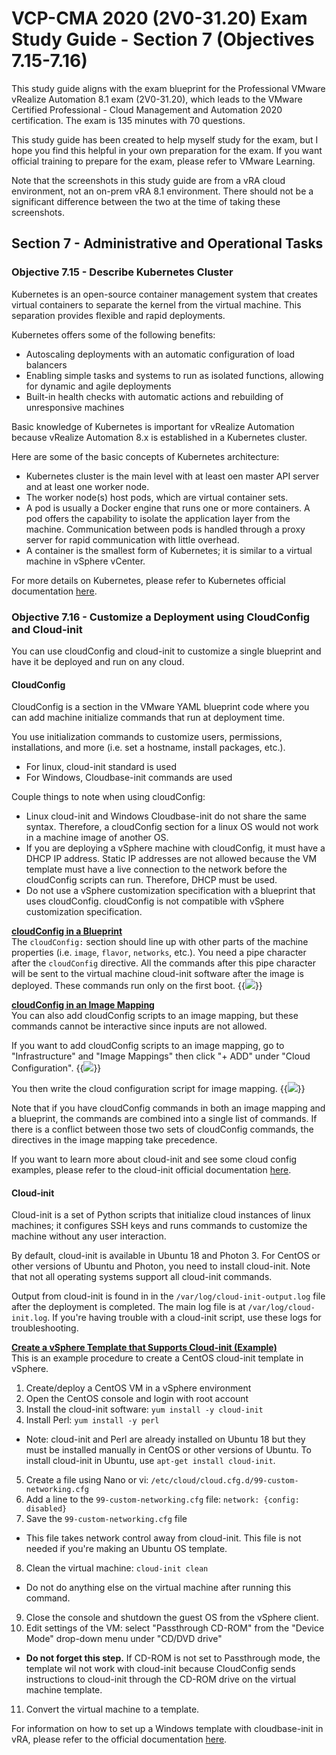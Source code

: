 # VCP-CMA 2020 (2V0-31.20) Exam Study Guide - Section 7 (Objectives 7.15-7.16)


This study guide aligns with the exam blueprint for the Professional VMware vRealize Automation 8.1 exam (2V0-31.20), which leads to the VMware Certified Professional - Cloud Management and Automation 2020 certification. The exam is 135 minutes with 70 questions. 

This study guide has been created to help myself study for the exam, but I hope you find this helpful in your own preparation for the exam. If you want official training to prepare for the exam, please refer to VMware Learning. 

Note that the screenshots in this study guide are from a vRA cloud environment, not an on-prem vRA 8.1 environment. There should not be a significant difference between the two at the time of taking these screenshots.

## Section 7 - Administrative and Operational Tasks

### Objective 7.15 - Describe Kubernetes Cluster
Kubernetes is an open-source container management system that creates virtual containers to separate the kernel from the virtual machine. This separation provides flexible and rapid deployments. 

Kubernetes offers some of the following benefits:
* Autoscaling deployments with an automatic configuration of load balancers
* Enabling simple tasks and systems to run as isolated functions, allowing for dynamic and agile deployments
* Built-in health checks with automatic actions and rebuilding of unresponsive machines

Basic knowledge of Kubernetes is important for vRealize Automation because vRealize Automation 8.x is established in a Kubernetes cluster. 

Here are some of the basic concepts of Kubernetes architecture: 
* Kubernetes cluster is the main level with at least oen master API server and at least one worker node. 
* The worker node(s) host pods, which are virtual container sets. 
* A pod is usually a Docker engine that runs one or more containers. A pod offers the capability to isolate the application layer from the machine. Communication between pods is handled through a proxy server for rapid communication with little overhead. 
* A container is the smallest form of Kubernetes; it is similar to a virtual machine in vSphere vCenter. 

For more details on Kubernetes, please refer to Kubernetes official documentation [here][kubernetes-architecture-official-doc-link]. 


### Objective 7.16 - Customize a Deployment using CloudConfig and Cloud-init
You can use cloudConfig and cloud-init to customize a single blueprint and have it be deployed and run on any cloud. 

#### CloudConfig
CloudConfig is a section in the VMware YAML blueprint code where you can add machine initialize commands that run at deployment time. 

You use initialization commands to customize users, permissions, installations, and more (i.e. set a hostname, install packages, etc.).
* For linux, cloud-init standard is used
* For Windows, Cloudbase-init commands are used

Couple things to note when using cloudConfig: 
* Linux cloud-init and Windows Cloudbase-init do not share the same syntax. Therefore, a cloudConfig section for a linux OS would not work in a machine image of another OS. 
* If you are deploying a vSphere machine with cloudConfig, it must have a DHCP IP address. Static IP addresses are not allowed because the VM template must have a live connection to the network before the cloudConfig scripts can run. Therefore, DHCP must be used. 
* Do not use a vSphere customization specification with a blueprint that uses cloudConfig. cloudConfig is not compatible with vSphere customization specification. 

<b><u>cloudConfig in a Blueprint</b></u><br>
The `cloudConfig:` section should line up with other parts of the machine properties (i.e. `image`, `flavor`, `networks`, etc.). You need a pipe character after the `cloudConfig` directive. All the commands after this pipe character will be sent to the virtual machine cloud-init software after the image is deployed. These commands run only on the first boot. 
{{<image src="cloud-config-sample.png" linked="true">}}

<b><u>cloudConfig in an Image Mapping</b></u><br>
You can also add cloudConfig scripts to an image mapping, but these commands cannot be interactive since inputs are not allowed. 

If you want to add cloudConfig scripts to an image mapping, go to "Infrastructure" and "Image Mappings" then click "+ ADD" under "Cloud Configuration". 
{{<image src="cloud-config-image-mapping.png" linked="true">}}

You then write the cloud configuration script for image mapping. 
{{<image src="cloud-config-image-mapping-2.png" linked="true">}}

Note that if you have cloudConfig commands in both an image mapping and a blueprint, the commands are combined into a single list of commands. If there is a conflict between those two sets of cloudConfig commands, the directives in the image mapping take precedence. 

If you want to learn more about cloud-init and see some cloud config examples, please refer to the cloud-init official documentation [here][cloud-init-cloudconfig-example-link].

#### Cloud-init 
Cloud-init is a set of Python scripts that initialize cloud instances of linux machines; it configures SSH keys and runs commands to customize the machine without any user interaction. 

By default, cloud-init is available in Ubuntu 18 and Photon 3. For CentOS or other versions of Ubuntu and Photon, you need to install cloud-init. Note that not all operating systems support all cloud-init commands. 

Output from cloud-init is found in in the `/var/log/cloud-init-output.log` file after the deployment is completed. The main log file is at `/var/log/cloud-init.log`. If you're having trouble with a cloud-init script, use these logs for troubleshooting. 

<b><u>Create a vSphere Template that Supports Cloud-init (Example)</b></u><br>
This is an example procedure to create a CentOS cloud-init template in vSphere. 
1. Create/deploy a CentOS VM in a vSphere environment
2. Open the CentOS console and login with root account
3. Install the cloud-init software: `yum install -y cloud-init`
4. Install Perl: `yum install -y perl`
* Note: cloud-init and Perl are already installed on Ubuntu 18 but they must be installed manually in CentOS or other versions of Ubuntu. To install cloud-init in Ubuntu, use `apt-get install cloud-init`.
5. Create a file using Nano or vi: `/etc/cloud/cloud.cfg.d/99-custom-networking.cfg`
6. Add a line to the `99-custom-networking.cfg` file: `network: {config: disabled}`
7. Save the `99-custom-networking.cfg` file
* This file takes network control away from cloud-init. This file is not needed if you're making an Ubuntu OS template.
8. Clean the virtual machine: `cloud-init clean`
* Do not do anything else on the virtual machine after running this command.
9. Close the console and shutdown the guest OS from the vSphere client.
10. Edit settings of the VM: select "Passthrough CD-ROM" from the "Device Mode" drop-down menu under "CD/DVD drive"
* <b>Do not forget this step.</b> If CD-ROM is not set to Passthrough mode, the template wil not work with cloud-init because CloudConfig sends instructions to cloud-init through the CD-ROM drive on the virtual machine template.
11. Convert the virtual machine to a template.

For information on how to set up a Windows template with cloudbase-init in vRA, please refer to the official documentation [here][vRA8-windows-cloudinit-template-official-doc-link].


[kubernetes-architecture-official-doc-link]: https://kubernetes.io/docs/concepts/overview/components/
[vRA8-windows-cloudinit-template-official-doc-link]: https://docs.vmware.com/en/vRealize-Automation/8.1/Using-and-Managing-Cloud-Assembly/GUID-C995FFE9-CE02-49DC-900B-66473D8A86FB.html
[cloud-init-cloudconfig-example-link]: https://cloudinit.readthedocs.io/en/latest/topics/examples.html
